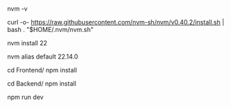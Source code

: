 <!-- Check nvm -->
 nvm -v
 
 <!-- if it shows error then do next step else skip it -->
 
 <!-- install nvm -->
 curl -o- https://raw.githubusercontent.com/nvm-sh/nvm/v0.40.2/install.sh | bash
 \. "$HOME/.nvm/nvm.sh"
 
 <!-- node installation -->
 nvm install 22
 
 <!-- set 22 as default -->
 nvm alias default 22.14.0
 
 <!-- npm install -->
 cd Frontend/
 npm install
 
 <!-- npm install -->
 cd Backend/
 npm install
 
 
 <!-- to run Project-->
 <!-- within both frontend and backend folder run following command-->
 npm run dev